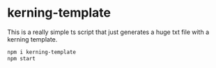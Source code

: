 # kerning-template

This is a really simple ts script that just generates a huge txt file with a kerning template.

```sh
npm i kerning-template
npm start
```
